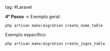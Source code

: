 tag: #Laravel 

**4° Passo** ->
Exemplo geral:
```prompt
php artisan make:migration create_nome_table
```

Exemplo especifico:
```prompt
php artisan make:migration create_jogos_table
```

